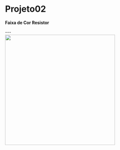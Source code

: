 # Projeto02
**Faixa de Cor Resistor**
<div>
---
<div>
<img height = "360em" src = "https://user-images.githubusercontent.com/105980233/170796369-9cbbb197-b4a0-454d-b248-0ee3a6d4830b.png ">
